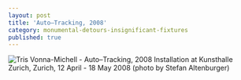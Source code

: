 ```yaml
---
layout: post
title: 'Auto–Tracking, 2008'
category: monumental-detours-insignificant-fixtures
published: true
---
```


![Tris Vonna-Michell - Auto–Tracking, 2008]({{site.baseurl}}/assets/img/0709-auto-tracking-2008.jpg)
Installation at Kunsthalle Zurich, Zurich, 12 April - 18 May 2008 (photo by Stefan Altenburger)
